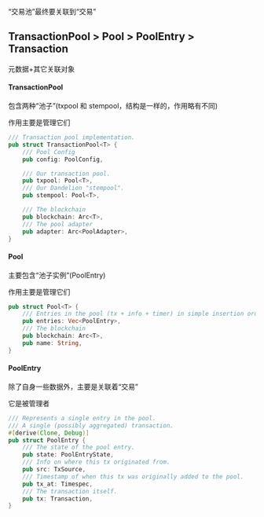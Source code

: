 “交易池”最终要关联到“交易”

## TransactionPool &gt; Pool &gt; PoolEntry &gt; Transaction

元数据+其它关联对象

#### TransactionPool

包含两种“池子”\(txpool 和 stempool，结构是一样的，作用略有不同\)

作用主要是管理它们

```rust
/// Transaction pool implementation.
pub struct TransactionPool<T> {
    /// Pool Config
    pub config: PoolConfig,

    /// Our transaction pool.
    pub txpool: Pool<T>,
    /// Our Dandelion "stempool".
    pub stempool: Pool<T>,

    /// The blockchain
    pub blockchain: Arc<T>,
    /// The pool adapter
    pub adapter: Arc<PoolAdapter>,
}
```

#### Pool

主要包含“池子实例”\(PoolEntry\)

作用主要是管理它们

```rust
pub struct Pool<T> {
    /// Entries in the pool (tx + info + timer) in simple insertion order.
    pub entries: Vec<PoolEntry>,
    /// The blockchain
    pub blockchain: Arc<T>,
    pub name: String,
}
```

#### PoolEntry

除了自身一些数据外，主要是关联着“交易”

它是被管理者

```rust
/// Represents a single entry in the pool.
/// A single (possibly aggregated) transaction.
#[derive(Clone, Debug)]
pub struct PoolEntry {
	/// The state of the pool entry.
	pub state: PoolEntryState,
	/// Info on where this tx originated from.
	pub src: TxSource,
	/// Timestamp of when this tx was originally added to the pool.
	pub tx_at: Timespec,
	/// The transaction itself.
	pub tx: Transaction,
}
```



